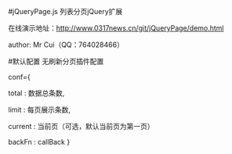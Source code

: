 #jQueryPage.js
列表分页jQuery扩展

在线演示地址：http://www.0317news.cn/git/jQueryPage/demo.html

author: Mr Cui（QQ：764028466）

#默认配置
无刷新分页插件配置

conf={

   total  : 数据总条数,
   
   limit  :  每页展示条数,
   
   current :  当前页（可选，默认当前页为第一页）
   
   backFn  :  callBack
}

